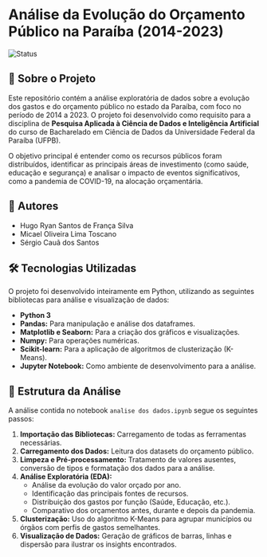 # Análise da Evolução do Orçamento Público na Paraíba (2014-2023)

![Status](https://img.shields.io/badge/status-concluído-green)

## 📖 Sobre o Projeto

Este repositório contém a análise exploratória de dados sobre a evolução dos gastos e do orçamento público no estado da Paraíba, com foco no período de 2014 a 2023. O projeto foi desenvolvido como requisito para a disciplina de **Pesquisa Aplicada à Ciência de Dados e Inteligência Artificial** do curso de Bacharelado em Ciência de Dados da Universidade Federal da Paraíba (UFPB).

O objetivo principal é entender como os recursos públicos foram distribuídos, identificar as principais áreas de investimento (como saúde, educação e segurança) e analisar o impacto de eventos significativos, como a pandemia de COVID-19, na alocação orçamentária.

## 👥 Autores

* Hugo Ryan Santos de França Silva
* Micael Oliveira Lima Toscano
* Sérgio Cauã dos Santos


## 🛠️ Tecnologias Utilizadas

O projeto foi desenvolvido inteiramente em Python, utilizando as seguintes bibliotecas para análise e visualização de dados:

* **Python 3**
* **Pandas:** Para manipulação e análise dos dataframes.
* **Matplotlib e Seaborn:** Para a criação dos gráficos e visualizações.
* **Numpy:** Para operações numéricas.
* **Scikit-learn:** Para a aplicação de algoritmos de clusterização (K-Means).
* **Jupyter Notebook:** Como ambiente de desenvolvimento para a análise.

## 📂 Estrutura da Análise

A análise contida no notebook `analise dos dados.ipynb` segue os seguintes passos:

1.  **Importação das Bibliotecas:** Carregamento de todas as ferramentas necessárias.
2.  **Carregamento dos Dados:** Leitura dos datasets do orçamento público.
3.  **Limpeza e Pré-processamento:** Tratamento de valores ausentes, conversão de tipos e formatação dos dados para a análise.
4.  **Análise Exploratória (EDA):**
    * Análise da evolução do valor orçado por ano.
    * Identificação das principais fontes de recursos.
    * Distribuição dos gastos por função (Saúde, Educação, etc.).
    * Comparativo dos orçamentos antes, durante e depois da pandemia.
5.  **Clusterização:** Uso do algoritmo K-Means para agrupar municípios ou órgãos com perfis de gastos semelhantes.
6.  **Visualização de Dados:** Geração de gráficos de barras, linhas e dispersão para ilustrar os insights encontrados.
